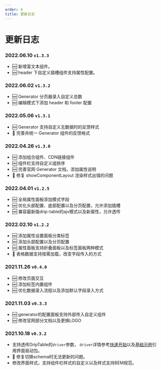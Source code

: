 ```yaml
---
order: 4
title: 更新日志
---
```


# 更新日志

### 2022.06.10 `v1.3.3`

* 🆕 新增富文本组件。
* 🆕 header 下自定义插槽组件支持属性配置。

### 2022.06.02 `v1.3.2`

 * 🆕 Generator 分页器录入自定义总数
 * 🆕 编辑模式下添加 header 和 footer 配置

### 2022.05.06 `v1.3.1`

 * 🆕 Generator 支持自定义无数据时的反馈样式
 * 🐞 完善并统一 Generator 组件的反馈格式

### 2022.04.26 `v1.3.0`

 * 🆕 添加组合组件、CDN链接组件
 * 🆕 组件栏支持自定义组排序
 * 🆕 完善官网 Generator 文档，添加属性说明
 * 🐞 修复 showComponentLayout 渲染样式出错的问题

### 2022.04.01 `v1.2.5`

 * 🆕 全局属性面板添加模式字段
 * 🆕 优化头部配置、底部配置以及分页配置，允许添加插槽
 * 🆕 兼容最新版drip-table的ajv模式以及新属性，允许透传

### 2022.02.10 `v1.2.2`

 * 🆕 添加属性设置面板分类标签
 * 🆕 添加头部配置以及分页配置
 * 🆕 属性面板支持折叠面板以及标签面板两种模式
 * 💄 表格数据支持按需加载，改变字段传入的方式

### 2021.11.26 `v0.4.0`

 * 🆕 修改页面交互
 * 🆕 添加标签内置组件
 * 🆕 优化数据录入流程以及添加默认字段录入方式

### 2021.11.03 `v0.3.3`

 * 🆕 generator的配置面板支持外部传入自定义组件
 * 🆕 修改官网部分文档以及更换LOGO 

### 2021.10.18 `v0.3.2`

 * 支持透传DripTable的`driver`参数， `driver`详情参考[快速开始](/drip-table/guide/fast-start#安装)以及[基础示例](/drip-table/guide/basic-demo)引用界面驱动包。
 * 🐞 修复切换schema时无法更新的问题。
 * 修改界面样式，支持组件栏样式的自定义以及样式支持BEM规范。
